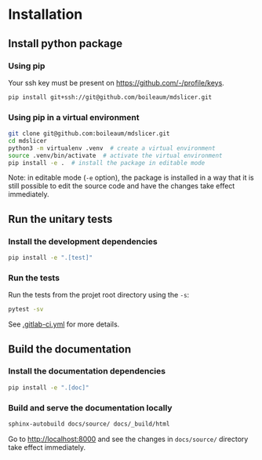 # Installation

## Install python package

### Using pip

Your ssh key must be present on <https://github.com/-/profile/keys>.

```bash
pip install git+ssh://git@github.com/boileaum/mdslicer.git
```

### Using pip in a virtual environment

```bash
git clone git@github.com:boileaum/mdslicer.git
cd mdslicer
python3 -m virtualenv .venv  # create a virtual environment
source .venv/bin/activate  # activate the virtual environment
pip install -e .  # install the package in editable mode
```

Note: in editable mode (`-e` option), the package is installed in a way that it is still possible to edit the source code and have the changes take effect immediately.

## Run the unitary tests

### Install the development dependencies

```bash
pip install -e ".[test]"
```

### Run the tests

Run the tests from the projet root directory using the `-s`:

```bash
pytest -sv
```

See [.gitlab-ci.yml](https://github.com/boileaum/mdslicer/blob/main/.gitlab-ci.yml) for more details.

## Build the documentation

### Install the documentation dependencies

```bash
pip install -e ".[doc]"
```

### Build and serve the documentation locally

```bash
sphinx-autobuild docs/source/ docs/_build/html
```

Go to <http://localhost:8000> and see the changes in `docs/source/` directory take effect immediately.
